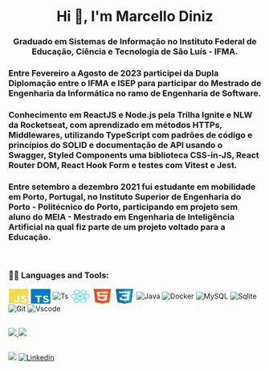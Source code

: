 <h1 align="center">Hi 👋, I'm Marcello Diniz</h1>

<h3 align="center">Graduado em Sistemas de Informação no Instituto Federal de Educação, Ciência e Tecnologia de São Luís - IFMA.  </h3>
<h3 align="left">Entre Fevereiro a Agosto de 2023 participei da Dupla Diplomação entre o IFMA e ISEP para participar do Mestrado de Engenharia da Informática no ramo de Engenharia de Software.
</h3>
<h3 align="left"> Conhecimento em ReactJS e Node.js pela Trilha Ignite e NLW da Rocketseat, com aprendizado em métodos HTTPs, Middlewares,
  utilizando TypeScript com padrões de código e princípios do SOLID e documentação de API usando o Swagger,
  Styled Components uma biblioteca CSS-in-JS,
  React Router DOM, React Hook Form e testes com Vitest e Jest.
 </h3>
<h3 align="left">Entre setembro a dezembro 2021 fui estudante em mobilidade em Porto, Portugal, no Instituto Superior de Engenharia do Porto - Politécnico do Porto,
  participando em projeto sem aluno do MEIA - Mestrado em Engenharia de Inteligência Artificial na qual fiz parte de um projeto voltado para a Educação. </h3>

<div style="display: inline_block"><br>
 <h3 align="left">👨‍💻 Languages and Tools:</h3>
 <link rel="stylesheet" href="https://cdn.jsdelivr.net/gh/devicons/devicon@v2.15.1/devicon.min.css">
  <img align="center" alt="Js" height="30" width="40" src="https://raw.githubusercontent.com/devicons/devicon/master/icons/javascript/javascript-plain.svg">
  <img align="center" alt="Ts" height="30" width="40" src="https://raw.githubusercontent.com/devicons/devicon/master/icons/typescript/typescript-plain.svg">
  <img align="center" alt="Ts" height="30" width="40" src="https://cdn.jsdelivr.net/gh/devicons/devicon/icons/nodejs/nodejs-original.svg" />
  <img align="center" alt="React" height="30" width="40" src="https://raw.githubusercontent.com/devicons/devicon/master/icons/react/react-original.svg">  
  <img align="center" alt="HTML" height="30" width="40" src="https://raw.githubusercontent.com/devicons/devicon/master/icons/html5/html5-original.svg">
  <img align="center" alt="CSS" height="30" width="40" src="https://raw.githubusercontent.com/devicons/devicon/master/icons/css3/css3-original.svg">
  <img align="center" alt="Java" height="35" width="45" src="https://cdn.jsdelivr.net/gh/devicons/devicon/icons/java/java-original-wordmark.svg" />
  <img align="center" alt="Docker" height="35" width="45" src="https://cdn.jsdelivr.net/gh/devicons/devicon/icons/docker/docker-original.svg" />
  <img align="center" alt="MySQL" height="35" width="45" src="https://cdn.jsdelivr.net/gh/devicons/devicon/icons/mysql/mysql-original-wordmark.svg" />
  <img align="center" alt="Sqlite" height="35" width="45" src="https://cdn.jsdelivr.net/gh/devicons/devicon/icons/sqlite/sqlite-original.svg" />
  <img align="center" alt="Git" height="35" width="45" src="https://cdn.jsdelivr.net/gh/devicons/devicon/icons/git/git-original.svg" />
  <img align="center" alt="Vscode" height="35" width="45" src="https://cdn.jsdelivr.net/gh/devicons/devicon/icons/vscode/vscode-original.svg" />
</div>

##

<div>
  <a href="https://github.com/marcellodinizr">
  <img height="180em" src="https://github-readme-stats.vercel.app/api?username=marcellodinizr&show_icons=true&theme=omni&include_all_commits=true&count_private=true"/>
  <img height="180em" src="https://github-readme-stats.vercel.app/api/top-langs/?username=marcellodinizr&layout=compact&langs_count=16&theme=omni"/>
</div>
 
##
  
  <a href = "mailto: marcellodinizrocha@gmail.com"><img src="https://img.shields.io/badge/-Gmail-%23EA4335?style=for-the-badge&logo=gmail&logoColor=white" target="_blank"></a>
  [![Linkedin](https://img.shields.io/badge/LinkedIn-0077B5?style=for-the-badge&logo=linkedin&logoColor=white)](https://www.linkedin.com/in/marcello-diniz-9456281b3/)
  
